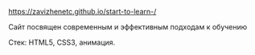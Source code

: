 https://zavizhenetc.github.io/start-to-learn-/

Сайт посвящен современным и эффективным подходам к обучению

Стек: HTML5, CSS3, анимация.
